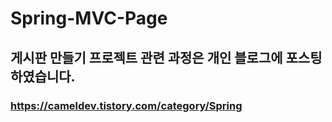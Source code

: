 # Spring-MVC-Page

## 게시판 만들기 프로젝트 관련 과정은 개인 블로그에 포스팅하였습니다.
### https://cameldev.tistory.com/category/Spring
